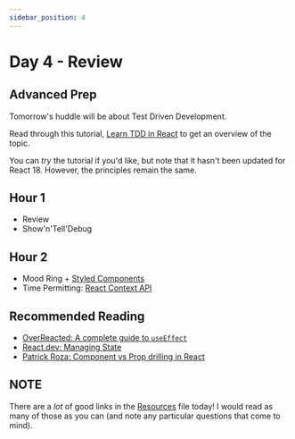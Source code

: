 ```yaml
---
sidebar_position: 4
---
```


# Day 4 - Review

## Advanced Prep

Tomorrow's huddle will be about Test Driven Development.

Read through this tutorial, [Learn TDD in React](https://learntdd.in/react) to get an overview of the topic.

You can _try_ the tutorial if you'd like, but note that it hasn't been updated for React 18. However, the principles remain the same.

## Hour 1

* Review
* Show'n'Tell'Debug

## Hour 2

* Mood Ring + [Styled Components](https://styled-components.com/)
* Time Permitting: [React Context API](https://react.dev/learn/passing-data-deeply-with-context#step-1-create-the-context)

## Recommended Reading

* [OverReacted: A complete guide to `useEffect`](https://overreacted.io/a-complete-guide-to-useeffect/)
* [React.dev: Managing State](https://react.dev/learn/managing-state)
* [Patrick Roza: Component vs Prop drilling in React](https://patrickroza.com/blog/component-vs-prop-drilling-in-react/)

## NOTE

There are a _lot_ of good links in the [Resources](./RESOURCES.md) file today! I would read as many of those as you can (and note any particular questions that come to mind).
